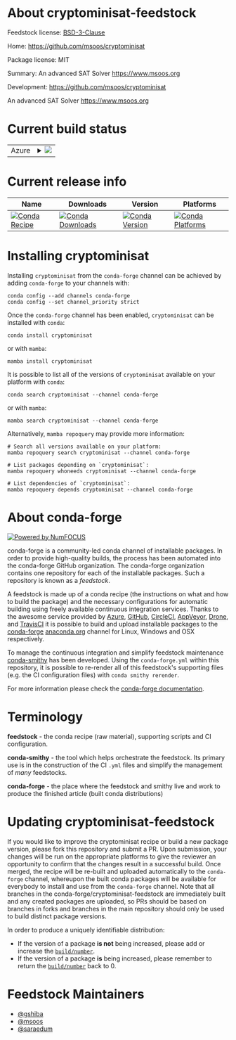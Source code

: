 About cryptominisat-feedstock
=============================

Feedstock license: [BSD-3-Clause](https://github.com/conda-forge/cryptominisat-feedstock/blob/main/LICENSE.txt)

Home: https://github.com/msoos/cryptominisat

Package license: MIT

Summary: An advanced SAT Solver https://www.msoos.org

Development: https://github.com/msoos/cryptominisat

An advanced SAT Solver https://www.msoos.org

Current build status
====================


<table>
    
  <tr>
    <td>Azure</td>
    <td>
      <details>
        <summary>
          <a href="https://dev.azure.com/conda-forge/feedstock-builds/_build/latest?definitionId=4699&branchName=main">
            <img src="https://dev.azure.com/conda-forge/feedstock-builds/_apis/build/status/cryptominisat-feedstock?branchName=main">
          </a>
        </summary>
        <table>
          <thead><tr><th>Variant</th><th>Status</th></tr></thead>
          <tbody><tr>
              <td>linux_64_python3.10.____cpython</td>
              <td>
                <a href="https://dev.azure.com/conda-forge/feedstock-builds/_build/latest?definitionId=4699&branchName=main">
                  <img src="https://dev.azure.com/conda-forge/feedstock-builds/_apis/build/status/cryptominisat-feedstock?branchName=main&jobName=linux&configuration=linux%20linux_64_python3.10.____cpython" alt="variant">
                </a>
              </td>
            </tr><tr>
              <td>linux_64_python3.11.____cpython</td>
              <td>
                <a href="https://dev.azure.com/conda-forge/feedstock-builds/_build/latest?definitionId=4699&branchName=main">
                  <img src="https://dev.azure.com/conda-forge/feedstock-builds/_apis/build/status/cryptominisat-feedstock?branchName=main&jobName=linux&configuration=linux%20linux_64_python3.11.____cpython" alt="variant">
                </a>
              </td>
            </tr><tr>
              <td>linux_64_python3.12.____cpython</td>
              <td>
                <a href="https://dev.azure.com/conda-forge/feedstock-builds/_build/latest?definitionId=4699&branchName=main">
                  <img src="https://dev.azure.com/conda-forge/feedstock-builds/_apis/build/status/cryptominisat-feedstock?branchName=main&jobName=linux&configuration=linux%20linux_64_python3.12.____cpython" alt="variant">
                </a>
              </td>
            </tr><tr>
              <td>linux_64_python3.9.____cpython</td>
              <td>
                <a href="https://dev.azure.com/conda-forge/feedstock-builds/_build/latest?definitionId=4699&branchName=main">
                  <img src="https://dev.azure.com/conda-forge/feedstock-builds/_apis/build/status/cryptominisat-feedstock?branchName=main&jobName=linux&configuration=linux%20linux_64_python3.9.____cpython" alt="variant">
                </a>
              </td>
            </tr><tr>
              <td>osx_64_python3.10.____cpython</td>
              <td>
                <a href="https://dev.azure.com/conda-forge/feedstock-builds/_build/latest?definitionId=4699&branchName=main">
                  <img src="https://dev.azure.com/conda-forge/feedstock-builds/_apis/build/status/cryptominisat-feedstock?branchName=main&jobName=osx&configuration=osx%20osx_64_python3.10.____cpython" alt="variant">
                </a>
              </td>
            </tr><tr>
              <td>osx_64_python3.11.____cpython</td>
              <td>
                <a href="https://dev.azure.com/conda-forge/feedstock-builds/_build/latest?definitionId=4699&branchName=main">
                  <img src="https://dev.azure.com/conda-forge/feedstock-builds/_apis/build/status/cryptominisat-feedstock?branchName=main&jobName=osx&configuration=osx%20osx_64_python3.11.____cpython" alt="variant">
                </a>
              </td>
            </tr><tr>
              <td>osx_64_python3.12.____cpython</td>
              <td>
                <a href="https://dev.azure.com/conda-forge/feedstock-builds/_build/latest?definitionId=4699&branchName=main">
                  <img src="https://dev.azure.com/conda-forge/feedstock-builds/_apis/build/status/cryptominisat-feedstock?branchName=main&jobName=osx&configuration=osx%20osx_64_python3.12.____cpython" alt="variant">
                </a>
              </td>
            </tr><tr>
              <td>osx_64_python3.9.____cpython</td>
              <td>
                <a href="https://dev.azure.com/conda-forge/feedstock-builds/_build/latest?definitionId=4699&branchName=main">
                  <img src="https://dev.azure.com/conda-forge/feedstock-builds/_apis/build/status/cryptominisat-feedstock?branchName=main&jobName=osx&configuration=osx%20osx_64_python3.9.____cpython" alt="variant">
                </a>
              </td>
            </tr>
          </tbody>
        </table>
      </details>
    </td>
  </tr>
</table>

Current release info
====================

| Name | Downloads | Version | Platforms |
| --- | --- | --- | --- |
| [![Conda Recipe](https://img.shields.io/badge/recipe-cryptominisat-green.svg)](https://anaconda.org/conda-forge/cryptominisat) | [![Conda Downloads](https://img.shields.io/conda/dn/conda-forge/cryptominisat.svg)](https://anaconda.org/conda-forge/cryptominisat) | [![Conda Version](https://img.shields.io/conda/vn/conda-forge/cryptominisat.svg)](https://anaconda.org/conda-forge/cryptominisat) | [![Conda Platforms](https://img.shields.io/conda/pn/conda-forge/cryptominisat.svg)](https://anaconda.org/conda-forge/cryptominisat) |

Installing cryptominisat
========================

Installing `cryptominisat` from the `conda-forge` channel can be achieved by adding `conda-forge` to your channels with:

```
conda config --add channels conda-forge
conda config --set channel_priority strict
```

Once the `conda-forge` channel has been enabled, `cryptominisat` can be installed with `conda`:

```
conda install cryptominisat
```

or with `mamba`:

```
mamba install cryptominisat
```

It is possible to list all of the versions of `cryptominisat` available on your platform with `conda`:

```
conda search cryptominisat --channel conda-forge
```

or with `mamba`:

```
mamba search cryptominisat --channel conda-forge
```

Alternatively, `mamba repoquery` may provide more information:

```
# Search all versions available on your platform:
mamba repoquery search cryptominisat --channel conda-forge

# List packages depending on `cryptominisat`:
mamba repoquery whoneeds cryptominisat --channel conda-forge

# List dependencies of `cryptominisat`:
mamba repoquery depends cryptominisat --channel conda-forge
```


About conda-forge
=================

[![Powered by
NumFOCUS](https://img.shields.io/badge/powered%20by-NumFOCUS-orange.svg?style=flat&colorA=E1523D&colorB=007D8A)](https://numfocus.org)

conda-forge is a community-led conda channel of installable packages.
In order to provide high-quality builds, the process has been automated into the
conda-forge GitHub organization. The conda-forge organization contains one repository
for each of the installable packages. Such a repository is known as a *feedstock*.

A feedstock is made up of a conda recipe (the instructions on what and how to build
the package) and the necessary configurations for automatic building using freely
available continuous integration services. Thanks to the awesome service provided by
[Azure](https://azure.microsoft.com/en-us/services/devops/), [GitHub](https://github.com/),
[CircleCI](https://circleci.com/), [AppVeyor](https://www.appveyor.com/),
[Drone](https://cloud.drone.io/welcome), and [TravisCI](https://travis-ci.com/)
it is possible to build and upload installable packages to the
[conda-forge](https://anaconda.org/conda-forge) [anaconda.org](https://anaconda.org/)
channel for Linux, Windows and OSX respectively.

To manage the continuous integration and simplify feedstock maintenance
[conda-smithy](https://github.com/conda-forge/conda-smithy) has been developed.
Using the ``conda-forge.yml`` within this repository, it is possible to re-render all of
this feedstock's supporting files (e.g. the CI configuration files) with ``conda smithy rerender``.

For more information please check the [conda-forge documentation](https://conda-forge.org/docs/).

Terminology
===========

**feedstock** - the conda recipe (raw material), supporting scripts and CI configuration.

**conda-smithy** - the tool which helps orchestrate the feedstock.
                   Its primary use is in the construction of the CI ``.yml`` files
                   and simplify the management of *many* feedstocks.

**conda-forge** - the place where the feedstock and smithy live and work to
                  produce the finished article (built conda distributions)


Updating cryptominisat-feedstock
================================

If you would like to improve the cryptominisat recipe or build a new
package version, please fork this repository and submit a PR. Upon submission,
your changes will be run on the appropriate platforms to give the reviewer an
opportunity to confirm that the changes result in a successful build. Once
merged, the recipe will be re-built and uploaded automatically to the
`conda-forge` channel, whereupon the built conda packages will be available for
everybody to install and use from the `conda-forge` channel.
Note that all branches in the conda-forge/cryptominisat-feedstock are
immediately built and any created packages are uploaded, so PRs should be based
on branches in forks and branches in the main repository should only be used to
build distinct package versions.

In order to produce a uniquely identifiable distribution:
 * If the version of a package **is not** being increased, please add or increase
   the [``build/number``](https://docs.conda.io/projects/conda-build/en/latest/resources/define-metadata.html#build-number-and-string).
 * If the version of a package **is** being increased, please remember to return
   the [``build/number``](https://docs.conda.io/projects/conda-build/en/latest/resources/define-metadata.html#build-number-and-string)
   back to 0.

Feedstock Maintainers
=====================

* [@gshiba](https://github.com/gshiba/)
* [@msoos](https://github.com/msoos/)
* [@saraedum](https://github.com/saraedum/)

